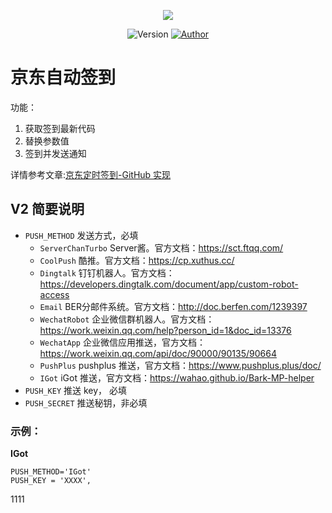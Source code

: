 <p align="center">
    <img src="https://cdn.jsdelivr.net/gh/ruicky/ruicky.github.io/2020/06/05/jd-sign/0.png">
</p>

<p align="center">
    <img alt="Version" src="https://img.shields.io/badge/release-2.0.0-blue"/>
    <a href="https://github.com/ruicky">
        <img alt="Author" src="https://img.shields.io/badge/author-ruicky-blueviolet"/>
    </a>
</p>

# 京东自动签到
功能：
1. 获取签到最新代码
2. 替换参数值
3. 签到并发送通知

详情参考文章:[京东定时签到-GitHub 实现](https://ruicky.github.io/2020/06/05/jd-sign/)

## V2 简要说明

+ `PUSH_METHOD` 发送方式，必填
  - `ServerChanTurbo` Server酱。官方文档：https://sct.ftqq.com/
  - `CoolPush` 酷推。官方文档：https://cp.xuthus.cc/
  - `Dingtalk` 钉钉机器人。官方文档：https://developers.dingtalk.com/document/app/custom-robot-access
  - `Email` BER分邮件系统。官方文档：http://doc.berfen.com/1239397
  - `WechatRobot` 企业微信群机器人。官方文档：https://work.weixin.qq.com/help?person_id=1&doc_id=13376
  - `WechatApp` 企业微信应用推送，官方文档：https://work.weixin.qq.com/api/doc/90000/90135/90664
  - `PushPlus` pushplus 推送，官方文档：https://www.pushplus.plus/doc/
  - `IGot` iGot 推送，官方文档：https://wahao.github.io/Bark-MP-helper
+ `PUSH_KEY` 推送 key， 必填
+ `PUSH_SECRET` 推送秘钥，非必填

### 示例：
**IGot**
```
PUSH_METHOD='IGot'
PUSH_KEY = 'XXXX',
```

1111
